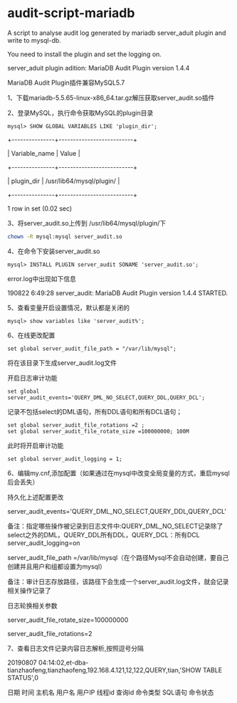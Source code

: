 # audit-script-mariadb
A script to analyse audit log generated by mariadb server_aduit plugin and write to mysql-db.

You need to install the plugin and set the logging on.

server_aduit plugin adition: MariaDB Audit Plugin version 1.4.4

MariaDB Audit Plugin插件兼容MySQL5.7

1、下载mariadb-5.5.65-linux-x86_64.tar.gz解压获取server_audit.so插件

2、登录MySQL，执行命令获取MySQL的plugin目录
```mysql
mysql> SHOW GLOBAL VARIABLES LIKE 'plugin_dir';
```
+---------------+--------------------------+

| Variable_name | Value |

+---------------+--------------------------+

| plugin_dir | /usr/lib64/mysql/plugin/ |

+---------------+--------------------------+

1 row in set (0.02 sec)

3、将server_audit.so上传到 /usr/lib64/mysql/plugin/下
```sh
chown -R mysql:mysql server_audit.so
```
4、在命令下安装server_audit.so
```mysql
mysql> INSTALL PLUGIN server_audit SONAME 'server_audit.so';
```
error.log中出现如下信息

190822 6:49:28 server_audit: MariaDB Audit Plugin version 1.4.4 STARTED.

5、查看变量开启设置情况，默认都是关闭的
```mysql
mysql> show variables like 'server_audit%';
```
6、在线更改配置
```mysql
set global server_audit_file_path = "/var/lib/mysql";
```
将在该目录下生成server_audit.log文件

开启日志审计功能
```mysql
set global server_audit_events='QUERY_DML_NO_SELECT,QUERY_DDL,QUERY_DCL';
```
记录不包括select的DML语句，所有DDL语句和所有DCL语句；
```mysql
set global server_audit_file_rotations =2 ;
set global server_audit_file_rotate_size =100000000; 100M
```
此时将开启审计功能
```mysql
set global server_audit_logging = 1;
```
6、编辑my.cnf,添加配置（如果通过在mysql中改变全局变量的方式，重启mysql后会丢失）

持久化上述配置更改

server_audit_events='QUERY_DML_NO_SELECT,QUERY_DDL,QUERY_DCL'



备注：指定哪些操作被记录到日志文件中:QUERY_DML_NO_SELECT记录除了select之外的DML，QUERY_DDL所有DDL，QUERY_DCL：所有DCL
server_audit_logging=on

server_audit_file_path =/var/lib/mysql（在个路径Mysql不会自动创建，要自己创建并且用户和组都设置为mysql）

备注：审计日志存放路径，该路径下会生成一个server_audit.log文件，就会记录相关操作记录了

日志轮换相关参数

server_audit_file_rotate_size=100000000

server_audit_file_rotations=2

7、查看日志文件记录内容日志解析,按照逗号分隔

20190807 04:14:02,et-dba-tianzhaofeng,tianzhaofeng,192.168.4.121,12,122,QUERY,tian,'SHOW TABLE STATUS',0

日期 时间 主机名 用户名 用户IP 线程id 查询id 命令类型 SQL语句 命令状态


